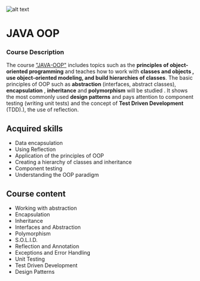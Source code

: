 ![alt text](https://nakov.com/wp-content/uploads/2014/01/Software-University-Logo-blue-horizontal.png)

# JAVA OOP

### Course Description

The course ["JAVA-OOP"](https://softuni.bg/trainings/3216/java-oop-february-2021) includes topics such as the **principles of object-oriented programming** and teaches how to  work with **classes and objects , use object-oriented modeling, and build hierarchies of classes**. The basic principles of OOP such as **abstraction** (interfaces, abstract classes), **encapsulation** , **inheritance** and **polymorphism** will be studied . It shows the most commonly used **design patterns** and pays attention to component testing (writing unit tests) and the concept of **Test Driven Development** (TDD).), the use of reflection.

## Acquired skills

* Data encapsulation
* Using Reflection
* Application of the principles of OOP
* Creating a hierarchy of classes and inheritance
* Component testing
* Understanding the OOP paradigm

## Course content

* Working with abstraction
* Encapsulation
* Inheritance
* Interfaces and Abstraction
* Polymorphism
* S.O.L.I.D.
* Reflection and Annotation
* Exceptions and Error Handling
* Unit Testing
* Test Driven Development
* Design Patterns
